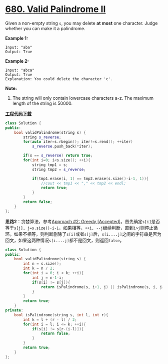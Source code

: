 # [680. Valid Palindrome II](https://leetcode.com/problems/valid-palindrome-ii/)

Given a non-empty string `s`, you may delete **at most** one character. Judge whether you can make it a palindrome.

**Example 1:**

```
Input: "aba"
Output: True
```

**Example 2:**

```
Input: "abca"
Output: True
Explanation: You could delete the character 'c'.
```

**Note:**

1. The string will only contain lowercase characters a-z. The maximum length of the string is 50000.

[**工程代码下载**](https://github.com/shenkh/leetcode)

```cpp
class Solution {
public:
    bool validPalindrome(string s) {
        string s_reverse;
        for(auto iter=s.rbegin(); iter!=s.rend(); ++iter)
            s_reverse.push_back(*iter);

        if(s == s_reverse) return true;
        for(int i=0; i<s.size(); ++i){
            string tmp1 = s;
            string tmp2 = s_reverse;

            if(tmp1.erase(i, 1) == tmp2.erase(s.size()-i-1, 1)){
                //cout << tmp1 << "," << tmp2 << endl;
                return true;
            }
        }
        return false;
    }
};
```

**思路2**：贪婪算法，参考[Approach #2: Greedy [Accepted]](https://leetcode.com/problems/valid-palindrome-ii/solution/)。首先确定`s[i]`是否等于`s[j], j=s.size()-i-1`，如果相等，`++i, --j`继续判断，直到`i>j`则停止循环。如果不相等，则判断删除了`s[i]`或者`s[j]`后，`s[i....j]`之间的字符串是否为回文，如果这两种情况`s[i....j]`都不是回文，则返回`false`。

```cpp
class Solution {
public:
    bool validPalindrome(string s) {
        int n = s.size();
        int k = n / 2;
        for(int i = 0; i < k; ++i){
            int j = n-1-i;
            if(s[i] != s[j]){
                return isPalindrome(s, i+1, j) || isPalindrome(s, i, j-1);
            }
        }
        return true;
    }
private:
    bool isPalindrome(string s, int l, int r){
        int k = l + (r - l) / 2;
        for(int i = l; i <= k; ++i){
            if(s[i] != s[r-(i-l)]){
                return false;
            }
        }
        return true;
    }
};
```
